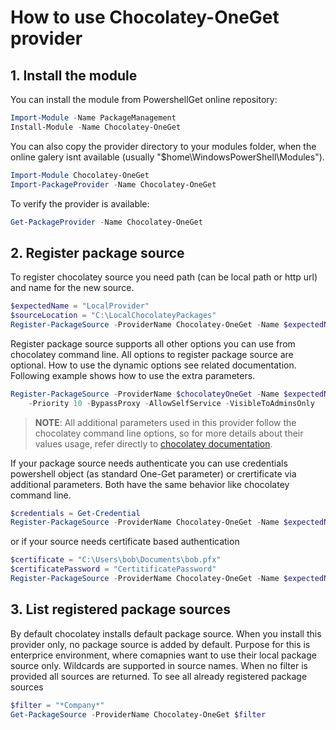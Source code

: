 # How to use Chocolatey-OneGet provider

## 1. Install the module

You can install the module from PowershellGet online repository:

```powershell
Import-Module -Name PackageManagement
Install-Module -Name Chocolatey-OneGet
```

You can also copy the provider directory to your modules folder, when the online galery isnt available (usually "$home\WindowsPowerShell\Modules").

```powershell
Import-Module Chocolatey-OneGet
Import-PackageProvider -Name Chocolatey-OneGet
```

To verify the provider is available:

```powershell
Get-PackageProvider -Name Chocolatey-OneGet
```

## 2. Register package source

To register chocolatey source you need path (can be local path or http url) and name for the new source.

```powershell
$expectedName = "LocalProvider"
$sourceLocation = "C:\LocalChocolateyPackages"
Register-PackageSource -ProviderName Chocolatey-OneGet -Name $expectedName -Location $sourceLocation
```

Register package source supports all other options you can use from chocolatey command line. All options to register package source are optional. How to use the dynamic options see related documentation. Following example shows how to use the extra parameters.

```powershell
Register-PackageSource -ProviderName $chocolateyOneGet -Name $expectedName -Location $sourceLocation `
    -Priority 10 -BypassProxy -AllowSelfService -VisibleToAdminsOnly
```

> **NOTE**: All additional parameters used in this provider follow the chocolatey command line options, so for more details about their values usage, refer directly to [chocolatey documentation](https://github.com/chocolatey/choco/wiki/CommandsReference).

If your package source needs authenticate you can use credentials powershell object (as standard One-Get parameter) or crertificate via additional parameters. Both have the same behavior like chocolatey command line.

```powershell
$credentials = Get-Credential
Register-PackageSource -ProviderName Chocolatey-OneGet -Name $expectedName -Location $sourceLocation -Credential $credentials
```

or if your source needs certificate based authentication

```powershell
$certificate = "C:\Users\bob\Documents\bob.pfx"
$certificatePassword = "CertitificatePassword"
Register-PackageSource -ProviderName Chocolatey-OneGet -Name $expectedName -Location $sourceLocation -Certificate  $certificate -CertificatePassword $certificatePassword
```

## 3. List registered package sources

By default chocolatey installs default package source. When you install this provider only, no package source is added by default. Purpose for this is enterprice environment, where comapnies want to use their local package source only. Wildcards are supported in source names. When no filter is provided all sources are returned.
To see all already registered package sources

```powershell
$filter = "*Company*"
Get-PackageSource -ProviderName Chocolatey-OneGet $filter
```
